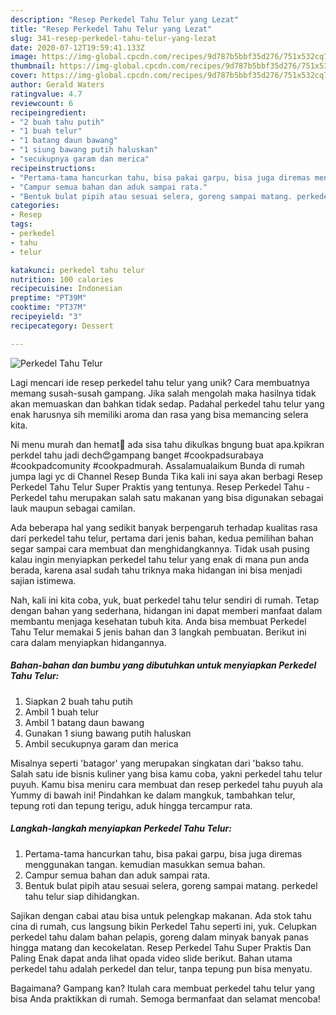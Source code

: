```yaml
---
description: "Resep Perkedel Tahu Telur yang Lezat"
title: "Resep Perkedel Tahu Telur yang Lezat"
slug: 341-resep-perkedel-tahu-telur-yang-lezat
date: 2020-07-12T19:59:41.133Z
image: https://img-global.cpcdn.com/recipes/9d787b5bbf35d276/751x532cq70/perkedel-tahu-telur-foto-resep-utama.jpg
thumbnail: https://img-global.cpcdn.com/recipes/9d787b5bbf35d276/751x532cq70/perkedel-tahu-telur-foto-resep-utama.jpg
cover: https://img-global.cpcdn.com/recipes/9d787b5bbf35d276/751x532cq70/perkedel-tahu-telur-foto-resep-utama.jpg
author: Gerald Waters
ratingvalue: 4.7
reviewcount: 6
recipeingredient:
- "2 buah tahu putih"
- "1 buah telur"
- "1 batang daun bawang"
- "1 siung bawang putih haluskan"
- "secukupnya garam dan merica"
recipeinstructions:
- "Pertama-tama hancurkan tahu, bisa pakai garpu, bisa juga diremas menggunakan tangan. kemudian masukkan semua bahan."
- "Campur semua bahan dan aduk sampai rata."
- "Bentuk bulat pipih atau sesuai selera, goreng sampai matang. perkedel tahu telur siap dihidangkan."
categories:
- Resep
tags:
- perkedel
- tahu
- telur

katakunci: perkedel tahu telur 
nutrition: 100 calories
recipecuisine: Indonesian
preptime: "PT39M"
cooktime: "PT37M"
recipeyield: "3"
recipecategory: Dessert

---
```



![Perkedel Tahu Telur](https://img-global.cpcdn.com/recipes/9d787b5bbf35d276/751x532cq70/perkedel-tahu-telur-foto-resep-utama.jpg)

Lagi mencari ide resep perkedel tahu telur yang unik? Cara membuatnya memang susah-susah gampang. Jika salah mengolah maka hasilnya tidak akan memuaskan dan bahkan tidak sedap. Padahal perkedel tahu telur yang enak harusnya sih memiliki aroma dan rasa yang bisa memancing selera kita.

Ni menu murah dan hemat🤣 ada sisa tahu dikulkas bngung buat apa.kpikran perkdel tahu jadi dech😍gampang banget #cookpadsurabaya #cookpadcomunity #cookpadmurah. Assalamualaikum Bunda di rumah jumpa lagi yc di Channel Resep Bunda Tika kali ini saya akan berbagi Resep Perkedel Tahu Telur Super Praktis yang tentunya. Resep Perkedel Tahu - Perkedel tahu merupakan salah satu makanan yang bisa digunakan sebagai lauk maupun sebagai camilan.

Ada beberapa hal yang sedikit banyak berpengaruh terhadap kualitas rasa dari perkedel tahu telur, pertama dari jenis bahan, kedua pemilihan bahan segar sampai cara membuat dan menghidangkannya. Tidak usah pusing kalau ingin menyiapkan perkedel tahu telur yang enak di mana pun anda berada, karena asal sudah tahu triknya maka hidangan ini bisa menjadi sajian istimewa.


Nah, kali ini kita coba, yuk, buat perkedel tahu telur sendiri di rumah. Tetap dengan bahan yang sederhana, hidangan ini dapat memberi manfaat dalam membantu menjaga kesehatan tubuh kita. Anda bisa membuat Perkedel Tahu Telur memakai 5 jenis bahan dan 3 langkah pembuatan. Berikut ini cara dalam menyiapkan hidangannya.

<!--inarticleads1-->

##### Bahan-bahan dan bumbu yang dibutuhkan untuk menyiapkan Perkedel Tahu Telur:

1. Siapkan 2 buah tahu putih
1. Ambil 1 buah telur
1. Ambil 1 batang daun bawang
1. Gunakan 1 siung bawang putih haluskan
1. Ambil secukupnya garam dan merica


Misalnya seperti &#39;batagor&#39; yang merupakan singkatan dari &#39;bakso tahu. Salah satu ide bisnis kuliner yang bisa kamu coba, yakni perkedel tahu telur puyuh. Kamu bisa meniru cara membuat dan resep perkedel tahu puyuh ala Yummy di bawah ini! Pindahkan ke dalam mangkuk, tambahkan telur, tepung roti dan tepung terigu, aduk hingga tercampur rata. 

<!--inarticleads2-->

##### Langkah-langkah menyiapkan Perkedel Tahu Telur:

1. Pertama-tama hancurkan tahu, bisa pakai garpu, bisa juga diremas menggunakan tangan. kemudian masukkan semua bahan.
1. Campur semua bahan dan aduk sampai rata.
1. Bentuk bulat pipih atau sesuai selera, goreng sampai matang. perkedel tahu telur siap dihidangkan.


Sajikan dengan cabai atau bisa untuk pelengkap makanan. Ada stok tahu cina di rumah, cus langsung bikin Perkedel Tahu seperti ini, yuk. Celupkan perkedel tahu dalam bahan pelapis, goreng dalam minyak banyak panas hingga matang dan kecokelatan. Resep Perkedel Tahu Super Praktis Dan Paling Enak dapat anda lihat opada video slide berikut. Bahan utama perkedel tahu adalah perkedel dan telur, tanpa tepung pun bisa menyatu. 

Bagaimana? Gampang kan? Itulah cara membuat perkedel tahu telur yang bisa Anda praktikkan di rumah. Semoga bermanfaat dan selamat mencoba!
